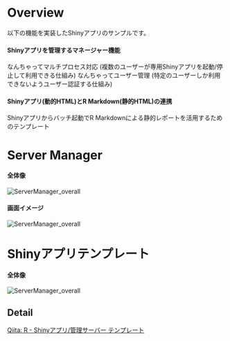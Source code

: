 
# Overview

以下の機能を実装したShinyアプリのサンプルです。

#### Shinyアプリを管理するマネージャー機能

なんちゃってマルチプロセス対応 (複数のユーザーが専用Shinyアプリを起動/停止して利用できる仕組み)
なんちゃってユーザー管理 (特定のユーザーしか利用できないようユーザー認証する仕組み)
  
#### Shinyアプリ(動的HTML)とR Markdown(静的HTML)の連携

Shinyアプリからバッチ起動でR Markdownによる静的レポートを活用するためのテンプレート

# Server Manager 

#### 全体像
![ServerManager_overall](http://raw.github.com/tomotagwork/images/master/RShinyTemplate/ServerManager_overview.png)

#### 画面イメージ
![ServerManager_overall](http://raw.github.com/tomotagwork/images/master/RShinyTemplate/ServerManager_ScreenImage.png)


# Shinyアプリテンプレート

#### 全体像
![ServerManager_overall](http://raw.github.com/tomotagwork/images/master/RShinyTemplate/ShinyApplTemplate_overview.png)

## Detail
[Qiita: R - Shinyアプリ/管理サーバー テンプレート](https://qiita.com/tomotagwork/items/3041efde7ae0b46e4c5f)
